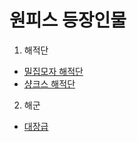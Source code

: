 # 원피스 등장인물  

1. 해적단
  * [밀집모자 해적단](https://github.com/GeekInTheClass/Onepiece_Character/blob/master/밀집.md)
  * [샹크스 해적단](https://github.com/GeekInTheClass/Onepiece_Character/blob/master/샹크스.md)
   
2. 해군
  * [대장급]()
   
